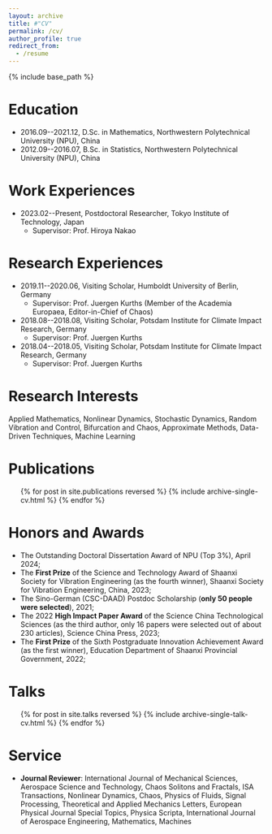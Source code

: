 ```yaml
---
layout: archive
title: #"CV"
permalink: /cv/
author_profile: true
redirect_from:
  - /resume
---
```


{% include base_path %}

Education
======
* 2016.09--2021.12, D.Sc. in Mathematics, Northwestern Polytechnical University (NPU), China
* 2012.09--2016.07, B.Sc. in Statistics, Northwestern Polytechnical University (NPU), China

Work Experiences
======
* 2023.02--Present, Postdoctoral Researcher, Tokyo Institute of Technology, Japan
  * Supervisor: Prof. Hiroya Nakao
  
Research Experiences
======
* 2019.11--2020.06, Visiting Scholar, Humboldt University of Berlin, Germany
  * Supervisor: Prof. Juergen Kurths (Member of the Academia Europaea, Editor-in-Chief of Chaos)
* 2018.08--2018.08, Visiting Scholar, Potsdam Institute for Climate Impact Research, Germany
  * Supervisor: Prof. Juergen Kurths
* 2018.04--2018.05, Visiting Scholar, Potsdam Institute for Climate Impact Research, Germany
  * Supervisor: Prof. Juergen Kurths

Research Interests
======
Applied Mathematics, Nonlinear Dynamics, Stochastic Dynamics, Random Vibration and Control, Bifurcation and Chaos, Approximate Methods, Data-Driven Techniques, Machine Learning

Publications
======
  <ul>{% for post in site.publications reversed %}
    {% include archive-single-cv.html %}
  {% endfor %}</ul>

Honors and Awards
======
* The Outstanding Doctoral Dissertation Award of NPU (Top 3\%), April 2024;
* The **First Prize** of the Science and Technology Award of Shaanxi Society for Vibration Engineering (as the fourth winner), Shaanxi Society for Vibration Engineering, China, 2023;
* The Sino-German (CSC-DAAD) Postdoc Scholarship (**only 50 people were selected**), 2021;
* The 2022 **High Impact Paper Award** of the Science China Technological Sciences (as the third author, only 16 papers were selected out of about 230 articles), Science China Press, 2023;
* The **First Prize** of the Sixth Postgraduate Innovation Achievement Award (as the first winner), Education Department of Shaanxi Provincial Government, 2022;

Talks
======
  <ul>{% for post in site.talks reversed %}
    {% include archive-single-talk-cv.html  %}
  {% endfor %}</ul>
  
Service
======
* **Journal Reviewer**: International Journal of Mechanical Sciences, Aerospace Science and Technology, Chaos Solitons and Fractals, ISA Transactions, Nonlinear Dynamics, Chaos, Physics of Fluids, Signal Processing, Theoretical and Applied Mechanics Letters, European Physical Journal Special Topics, Physica Scripta, International Journal of Aerospace Engineering, Mathematics, Machines
